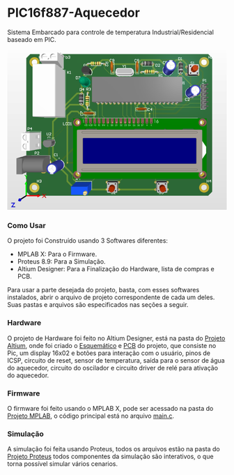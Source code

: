 # PIC16f887-Aquecedor

Sistema Embarcado para controle de temperatura Industrial/Residencial baseado em PIC.



![](imagens/PCB.png)



### Como Usar

O projeto foi Construído usando 3 Softwares diferentes: 
* MPLAB X: Para o Firmware.
* Proteus 8.9: Para a Simulação.
* Altium Designer: Para a Finalização do Hardware, lista de compras e PCB.

Para usar a parte desejada do projeto, basta, com esses softwares instalados, abrir o arquivo de projeto correspondente de cada um deles. Suas pastas e arquivos são especificados nas seções a seguir.

### Hardware

O projeto de Hardware foi feito no Altium Designer, está na pasta do [Projeto Altium](Projeto_Altium/), onde foi criado o [Esquemático](Documentação/Sheet_Aquecedor.pdf) e [PCB](Documentação/PCB_Aquecedor.pdf) do projeto, que consiste no Pic, um display 16x02 e botões para interação com o usuário, pinos de ICSP, circuito de reset, sensor de temperatura, saída para o sensor de água do aquecedor, circuito do oscilador e circuito driver de relé para ativação do aquecedor.

### Firmware

O firmware foi feito usando o MPLAB X, pode ser acessado na pasta do [Projeto MPLAB](Projeto_MPLAB/), o código principal está no arquivo [main.c](Projeto_MPLAB/main.c).

### Simulação

A simulação foi feita usando Proteus, todos os arquivos estão na pasta do [Projeto Proteus](Projeto_Proteus/) todos componentes da simulação são interativos, o que torna possível simular vários cenarios.
